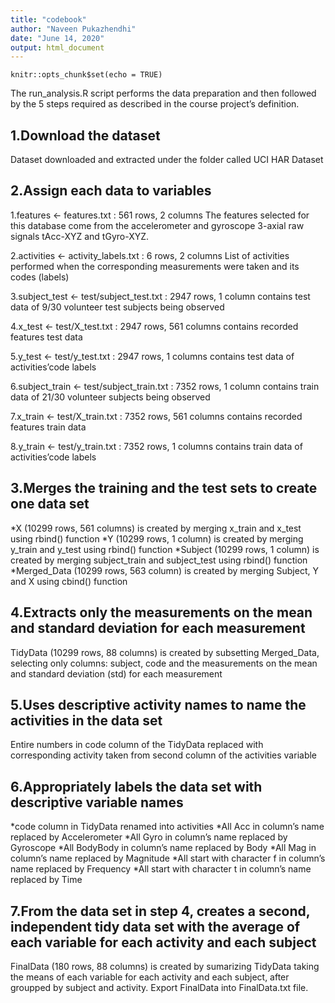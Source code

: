 ```yaml
---
title: "codebook"
author: "Naveen Pukazhendhi"
date: "June 14, 2020"
output: html_document
---
```


```{r setup, include=FALSE}
knitr::opts_chunk$set(echo = TRUE)
```

The run_analysis.R script performs the data preparation and then followed by the 5 steps required as described in the course project’s definition.

## 1.Download the dataset

Dataset downloaded and extracted under the folder called UCI HAR Dataset

## 2.Assign each data to variables

1.features <- features.txt : 561 rows, 2 columns
The features selected for this database come from the accelerometer and gyroscope 3-axial raw signals tAcc-XYZ and tGyro-XYZ.

2.activities <- activity_labels.txt : 6 rows, 2 columns
List of activities performed when the corresponding measurements were taken and its codes (labels)

3.subject_test <- test/subject_test.txt : 2947 rows, 1 column
contains test data of 9/30 volunteer test subjects being observed

4.x_test <- test/X_test.txt : 2947 rows, 561 columns
contains recorded features test data

5.y_test <- test/y_test.txt : 2947 rows, 1 columns
contains test data of activities’code labels

6.subject_train <- test/subject_train.txt : 7352 rows, 1 column
contains train data of 21/30 volunteer subjects being observed

7.x_train <- test/X_train.txt : 7352 rows, 561 columns
contains recorded features train data

8.y_train <- test/y_train.txt : 7352 rows, 1 columns
contains train data of activities’code labels

## 3.Merges the training and the test sets to create one data set

*X (10299 rows, 561 columns) is created by merging x_train and x_test using rbind() function
*Y (10299 rows, 1 column) is created by merging y_train and y_test using rbind() function
*Subject (10299 rows, 1 column) is created by merging subject_train and subject_test using rbind() function
*Merged_Data (10299 rows, 563 column) is created by merging Subject, Y and X using cbind() function

## 4.Extracts only the measurements on the mean and standard deviation for each measurement

TidyData (10299 rows, 88 columns) is created by subsetting Merged_Data, selecting only columns: subject, code and the measurements on the mean and standard deviation (std) for each measurement

## 5.Uses descriptive activity names to name the activities in the data set

Entire numbers in code column of the TidyData replaced with corresponding activity taken from second column of the activities variable

## 6.Appropriately labels the data set with descriptive variable names

*code column in TidyData renamed into activities
*All Acc in column’s name replaced by Accelerometer
*All Gyro in column’s name replaced by Gyroscope
*All BodyBody in column’s name replaced by Body
*All Mag in column’s name replaced by Magnitude
*All start with character f in column’s name replaced by Frequency
*All start with character t in column’s name replaced by Time

## 7.From the data set in step 4, creates a second, independent tidy data set with the average of each variable for each activity and each subject
FinalData (180 rows, 88 columns) is created by sumarizing TidyData taking the means of each variable for each activity and each subject, after groupped by subject and activity.
Export FinalData into FinalData.txt file.
